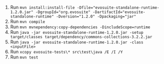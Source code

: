 1. Run `mvn install:install-file -Dfile="evosuite-standalone-runtime-1.2.0.jar" -DgroupId="org.evosuite" -DartifactId="evosuite-standalone-runtime" -Dversion="1.2.0" -Dpackaging="jar"`
2. Run `mvn compile`
3. Run `mvn mvnependency:copy-dependencies -DincludeScope=runtime`
4. Run `java -jar evosuite-standalone-runtime-1.2.0.jar -setup target/classes target/dependency/commons-collections-3.2.2.jar`
5. Run `java -jar evosuite-standalone-runtime-1.2.0.jar -class <inputFile>`
6. Run `xcopy evosuite-tests\* src\test\java /E /I /Y`
7. Run `mvn test`